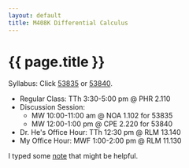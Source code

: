 ```yaml
---
layout: default
title: M408K Differential Calculus
---
```


# {{ page.title }}
 
Syllabus: Click [53835](https://www.ma.utexas.edu/users/pmorales/syllabus/syllabus.php?unique=53835) or [53840](https://www.ma.utexas.edu/users/pmorales/syllabus/syllabus.php?unique=53840).

- Regular Class: TTh 3:30-5:00 pm @ PHR 2.110
- Discussion Session: 
	- MW 10:00-11:00 am @ NOA 1.102 for 53835
	- MW 12:00-1:00 pm @ CPE 2.220 for 53840
- Dr. He's Office Hour: TTh 12:30 pm @ RLM 13.140
- My Office Hour: MWF 1:00-2:00 pm @ RLM 11.130

I typed some [note](note-00.pdf) that might be helpful.